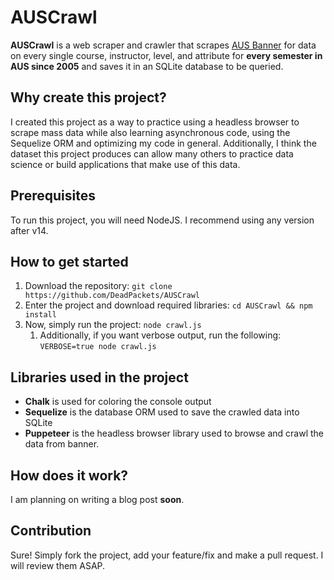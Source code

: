 # AUSCrawl

**AUSCrawl** is a web scraper and crawler that scrapes [AUS Banner](https://banner.aus.edu/) for data on every single course, instructor, level, and attribute for **every semester in AUS since 2005** and saves it in an SQLite database to be queried.

## Why create this project?

I created this project as a way to practice using a headless browser to scrape mass data while also learning asynchronous code, using the Sequelize ORM and optimizing my code in general. Additionally, I think the dataset this project produces can allow many others to practice data science or build applications that make use of this data.

## Prerequisites

To run this project, you will need NodeJS. I recommend using any version after v14.

## How to get started

1. Download the repository: `git clone https://github.com/DeadPackets/AUSCrawl`
2. Enter the project and download required libraries: `cd AUSCrawl && npm install`
3. Now, simply run the project: `node crawl.js`
    1. Additionally, if you want verbose output, run the following: `VERBOSE=true node crawl.js`

## Libraries used in the project

- **Chalk** is used for coloring the console output
- **Sequelize** is the database ORM used to save the crawled data into SQLite
- **Puppeteer** is the headless browser library used to browse and crawl the data from banner.

## How does it work?

I am planning on writing a blog post **soon**.

## Contribution

Sure! Simply fork the project, add your feature/fix and make a pull request. I will review them ASAP.

